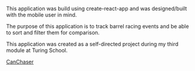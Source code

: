 This application was build using create-react-app and was designed/built with the mobile user in mind.

The purpose of this application is to track barrel racing events and be able to sort and filter them for comparison. 

This application was created as a self-directed project during my third module at Turing School.

[CanChaser](https://i.imgur.com/xayzUlA.jpg)
